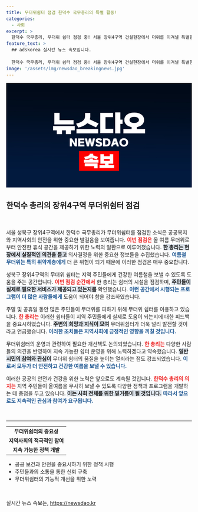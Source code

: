 ```yaml
---
title: 무더위쉼터 점검 한덕수 국무총리의 특별 활동!
categories:
  - 사회
excerpt: >
  한덕수 국무총리, 무더위 쉼터 점검 중! 서울 장위4구역 건설현장에서 더위를 이겨낼 특별한 대책을 찾았다. 더 많은 비밀이 궁금하다면 클릭!
feature_text: >
  ## adskorea 실시간 뉴스 속보입니다.

  한덕수 국무총리, 무더위 쉼터 점검 중! 서울 장위4구역 건설현장에서 더위를 이겨낼 특별한 대책을 찾았다. 더 많은 비밀이 궁금하다면 클릭!
image: '/assets/img/newsdao_breakingnews.jpg'
---
```


<p><img src="/assets/img/newsdao_breakingnews.jpg" alt="adskorea 속보" /></p>

<h2 data-ke-size="size26">한덕수 총리의 장위4구역 무더위쉼터 점검</h2>

<p data-ke-size="size16">&nbsp;</p>

<p>서울 성북구 장위4구역에서 한덕수 국무총리가 무더위쉼터를 점검한 소식은 공공복지와 지역사회의 안전을 위한 중요한 발걸음을 보여줍니다. <b><span style="color: #ee2323;">이번 점검은</span></b> 올 여름 무더위로부터 안전한 휴식 공간을 제공하기 위한 노력의 일환으로 이루어졌습니다. <b><span style="background-color: #21538527;">한 총리는 현장에서 실질적인 의견을 듣고</span></b> 의사결정을 위한 중요한 정보들을 수집했습니다. <b><span style="color: #1a5490;">여름철 무더위는 특히 취약계층에게</span></b> 더 큰 위험이 되기 때문에 이러한 점검은 매우 중요합니다.</p>

<p>성북구 장위4구역의 무더위 쉼터는 지역 주민들에게 건강한 여름철을 보낼 수 있도록 도움을 주는 공간입니다. <b><span style="color: #ee2323;">이번 점검 순간에서</span></b> 한 총리는 쉼터의 시설을 점검하며, <b><span style="background-color: #21538527;">주민들이 실제로 필요한 서비스가 제공되고 있는지를</span></b> 확인했습니다. <b><span style="color: #1a5490;">이런 공간에서 시행되는 프로그램이 더 많은 사람들에게</span></b> 도움이 되어야 함을 강조하였습니다.</p>

<p>주말 및 공휴일 동안 많은 주민들이 무더위를 피하기 위해 무더위 쉼터를 이용하고 있습니다. <b><span style="color: #ee2323;">한 총리는</span></b> 이러한 쉼터들이 지역 주민들에게 실제로 도움이 되는지에 대한 피드백을 중요시하였습니다. <b><span style="background-color: #21538527;">주변의 희망과 지식이 모여</span></b> 무더위쉼터가 더욱 널리 발전할 것이라고 언급했습니다. <b><span style="color: #1a5490;">이러한 조치들은 지역사회에 긍정적인 영향을 끼칠 것입니다.</span></b></p>

<p>무더위쉼터의 운영과 관련하여 필요한 개선책도 논의되었습니다. <b><span style="color: #ee2323;">한 총리는</span></b> 다양한 사람들의 의견을 반영하여 지속 가능한 쉼터 운영을 위해 노력하겠다고 약속했습니다. <b><span style="background-color: #21538527;">일반 시민의 참여와 관심이</span></b> 무더위 쉼터의 품질을 높이는 열쇠라는 점도 강조되었습니다. <b><span style="color: #1a5490;">이로써 모두가 더 안전하고 건강한 여름을 보낼 수 있습니다.</span></b></p>

<p>이러한 공공의 안전과 건강을 위한 노력은 앞으로도 계속될 것입니다. <b><span style="color: #ee2323;">한덕수 총리의 의지는</span></b> 지역 주민들이 올여름을 무사히 보낼 수 있도록 다양한 정책과 프로그램을 개발하는 데 중점을 두고 있습니다. <b><span style="background-color: #21538527;">이는 사회 전체를 위한 밑거름이 될 것입니다.</span></b> <b><span style="color: #1a5490;">따라서 앞으로도 지속적인 관심과 참여가 요구됩니다.</span></b></p>

<p data-ke-size="size16">&nbsp;</p>

<hr>

<table>
    <tr>
        <td style="text-align: center; height: 17px;"><b>무더위쉼터의 중요성</b></td>
    </tr>
    <tr>
        <td style="text-align: center; height: 17px;"><b>지역사회의 적극적인 참여</b></td>
    </tr>
    <tr>
        <td style="text-align: center; height: 17px;"><b>지속 가능한 정책 개발</b></td>
    </tr>
</table>

<ul>
    <li>공공 보건과 안전을 중요시하기 위한 정책 시행</li>
    <li>주민들과의 소통을 통한 신뢰 구축</li>
    <li>무더위쉼터의 기능적 개선을 위한 노력</li>
</ul>

<p data-ke-size="size16">&nbsp;</p>
실시간 뉴스 속보는, <a href="https://newsdao.kr" rel="dofollow">https://newsdao.kr</a>


